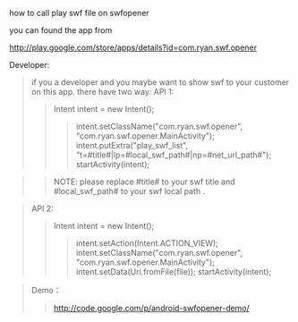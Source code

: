 how to call play swf file on swfopener

you can found the app from

http://play.google.com/store/apps/details?id=com.ryan.swf.opener

Developer:
> if you a developer and you maybe want to show swf to your customer on this app.
> there have two way:
> API 1:
> > Intent intent = new Intent();
> > > intent.setClassName("com.ryan.swf.opener", "com.ryan.swf.opener.MainActivity");
> > > intent.putExtra("play\_swf\_list", "t=#title#|lp=#local\_swf\_path#|np=#net\_url\_path#");
> > > startActivity(intent);

> > NOTE: please replace #title# to your swf title and #local\_swf\_path# to your swf local path .

> API 2:
> > Intent intent = new Intent();
> > > intent.setAction(Intent.ACTION\_VIEW);
> > > intent.setClassName("com.ryan.swf.opener", "com.ryan.swf.opener.MainActivity");
> > > intent.setData(Uri.fromFile(file));
> > > startActivity(intent);

> Demo：
> > http://code.google.com/p/android-swfopener-demo/
